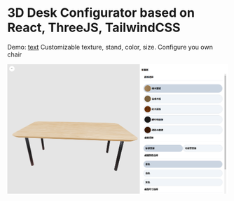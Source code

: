 # 3D Desk Configurator based on React, ThreeJS, TailwindCSS

Demo: [text](https://desk-configurator-bice.vercel.app/)
Customizable texture, stand, color, size. Configure you own chair

![image](./src/assets/demo.png)